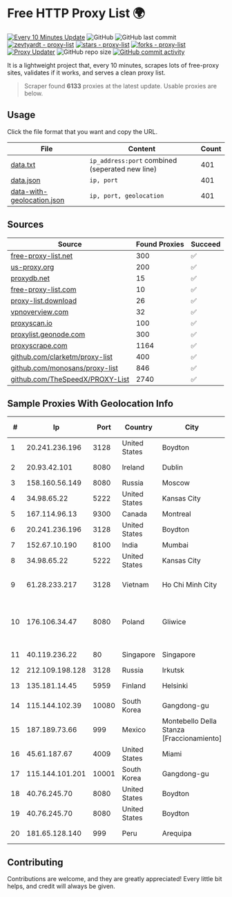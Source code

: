 
# Free HTTP Proxy List 🌍

[![Every 10 Minutes Update](https://github.com/mertguvencli/http-proxy-list/actions/workflows/main.yml/badge.svg?branch=main)](https://github.com/mertguvencli/http-proxy-list/actions/workflows/main.yml)
![GitHub](https://img.shields.io/github/license/mertguvencli/http-proxy-list)
![GitHub last commit](https://img.shields.io/github/last-commit/mertguvencli/http-proxy-list)
[![zevtyardt - proxy-list](https://img.shields.io/static/v1?label=zevtyardt&message=proxy-list&color=blue&logo=github)](https://github.com/zevtyardt/proxy-list "Go to GitHub repo")
[![stars - proxy-list](https://img.shields.io/github/stars/zevtyardt/proxy-list?style=social)](https://github.com/zevtyardt/proxy-list)
[![forks - proxy-list](https://img.shields.io/github/forks/zevtyardt/proxy-list?style=social)](https://github.com/zevtyardt/proxy-list)
[![Proxy Updater](https://github.com/zevtyardt/proxy-list/workflows/Proxy%20Updater/badge.svg)](https://github.com/zevtyardt/proxy-list/actions?query=workflow:"Proxy+Updater")
![GitHub repo size](https://img.shields.io/github/repo-size/zevtyardt/proxy-list)
[![GitHub commit activity](https://img.shields.io/github/commit-activity/m/zevtyardt/proxy-list?logo=commits)](https://github.com/zevtyardt/proxy-list/commits/main)

It is a lightweight project that, every 10 minutes, scrapes lots of free-proxy sites, validates if it works, and serves a clean proxy list.

> Scraper found **6133** proxies at the latest update. Usable proxies are below.

## Usage

Click the file format that you want and copy the URL.

|File|Content|Count|
|----|-------|-----|
|[data.txt](https://raw.githubusercontent.com/mertguvencli/http-proxy-list/main/proxy-list/data.txt)|`ip_address:port` combined (seperated new line)|401|
|[data.json](https://raw.githubusercontent.com/mertguvencli/http-proxy-list/main/proxy-list/data.json)|`ip, port`|401|
|[data-with-geolocation.json](https://raw.githubusercontent.com/mertguvencli/http-proxy-list/main/proxy-list/data-with-geolocation.json)|`ip, port, geolocation`|401|

## Sources

|Source|Found Proxies|Succeed|
|------|-------------|-------|
|[free-proxy-list.net](https://free-proxy-list.net)|300|✅|
|[us-proxy.org](https://www.us-proxy.org)|200|✅|
|[proxydb.net](http://proxydb.net)|15|✅|
|[free-proxy-list.com](https://free-proxy-list.com/?page=&port=&type%5B%5D=http&type%5B%5D=https&up_time=0&search=Search)|10|✅|
|[proxy-list.download](https://www.proxy-list.download/HTTP)|26|✅|
|[vpnoverview.com](https://vpnoverview.com/privacy/anonymous-browsing/free-proxy-servers)|32|✅|
|[proxyscan.io](https://www.proxyscan.io)|100|✅|
|[proxylist.geonode.com](https://proxylist.geonode.com/api/proxy-list?limit=300&page=1&sort_by=lastChecked&sort_type=desc&protocols=http,https)|300|✅|
|[proxyscrape.com](https://api.proxyscrape.com/v2/?request=displayproxies&protocol=http&timeout=10000&country=all&ssl=all&anonymity=all)|1164|✅|
|[github.com/clarketm/proxy-list](https://raw.githubusercontent.com/clarketm/proxy-list/master/proxy-list-raw.txt)|400|✅|
|[github.com/monosans/proxy-list](https://raw.githubusercontent.com/monosans/proxy-list/main/proxies/http.txt)|846|✅|
|[github.com/TheSpeedX/PROXY-List](https://raw.githubusercontent.com/TheSpeedX/PROXY-List/master/http.txt)|2740|✅|


## Sample Proxies With Geolocation Info

|#|Ip|Port|Country|City|Internet Service Provider|
|-|--|----|-------|----|-------------------------|
|1|20.241.236.196|3128|United States|Boydton|Microsoft Corporation|
|2|20.93.42.101|8080|Ireland|Dublin|Microsoft Corporation|
|3|158.160.56.149|8080|Russia|Moscow|Yandex.Cloud LLC|
|4|34.98.65.22|5222|United States|Kansas City|Google LLC|
|5|167.114.96.13|9300|Canada|Montreal|OVH SAS|
|6|20.241.236.196|3128|United States|Boydton|Microsoft Corporation|
|7|152.67.10.190|8100|India|Mumbai|Oracle Corporation|
|8|34.98.65.22|5222|United States|Kansas City|Google LLC|
|9|61.28.233.217|3128|Vietnam|Ho Chi Minh City|Vinadata broadcast via vinagame AS Number|
|10|176.106.34.47|8080|Poland|Gliwice|KRUCZNET - naprawa sprzetu RTV i elektronicznego Jozef Kruczek|
|11|40.119.236.22|80|Singapore|Singapore|Microsoft Corporation|
|12|212.109.198.128|3128|Russia|Irkutsk|TheServer-NDR|
|13|135.181.14.45|5959|Finland|Helsinki|Hetzner Online GmbH|
|14|115.144.102.39|10080|South Korea|Gangdong-gu|Korea Telecom|
|15|187.189.73.66|999|Mexico|Montebello Della Stanza [Fraccionamiento]|Total Play Telecomunicaciones SA De CV|
|16|45.61.187.67|4009|United States|Miami|FranTech Solutions|
|17|115.144.101.201|10001|South Korea|Gangdong-gu|Korea Telecom|
|18|40.76.245.70|8080|United States|Boydton|Microsoft Corporation|
|19|40.76.245.70|8080|United States|Boydton|Microsoft Corporation|
|20|181.65.128.140|999|Peru|Arequipa|Telefonica del Peru S.A.A.|



## Contributing

Contributions are welcome, and they are greatly appreciated! Every
little bit helps, and credit will always be given.

